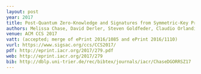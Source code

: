 ```yaml
---
layout: post
year: 2017
title: Post-Quantum Zero-Knowledge and Signatures from Symmetric-Key Primitives
authors: Melissa Chase, David Derler, Steven Goldfeder, Claudio Orlandi, Sebastian Ramacher, Christian Rechberger, Daniel Slamanig, Greg Zaverucha
venue: ACM CCS 2017 
vatt: (accepted; merge of ePrint 2016/1085 and ePrint 2016/1110)
vurl: https://www.sigsac.org/ccs/CCS2017/
pdf: http://eprint.iacr.org/2017/279.pdf
web: http://eprint.iacr.org/2017/279
bib: http://dblp.uni-trier.de/rec/bibtex/journals/iacr/ChaseDGORRSZ17
---
```


